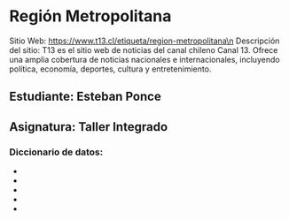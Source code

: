 # Región Metropolitana
Sitio Web: https://www.t13.cl/etiqueta/region-metropolitana\n
Descripción del sitio: T13 es el sitio web de noticias del canal chileno Canal 13. Ofrece una amplia cobertura de noticias nacionales e internacionales, incluyendo política, economía, deportes, cultura y entretenimiento.

## Estudiante: Esteban Ponce
## Asignatura: Taller Integrado

### Diccionario de datos:

- 
- 
- 
- 
- 
